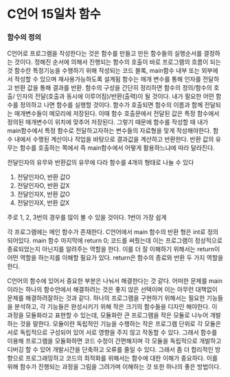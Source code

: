 <h1>C언어 15일차 함수</h1>

<h3>함수의 정의</h3>
C언어로 프로그램을 작성한다는 것은 함수를 만들고 만든 함수들의 실행순서를 결정하는 것이다.
정해진 순서에 의해서 진행되는 함수의 호출이 바로 프로그램의 흐름이 되는 것
함수란 특정기능을 수행하기 위해 작성되는 코드 블록, main함수 내부 또는 외부에서 작성할 수 있으며 재사용가능하도록 설계됨
함수는 매개 변수를 통해 인자를 전달하고 반환 값을 통해 결과를 반환.
함수의 구성을 간단히 정리하면 함수의 정의/함수의 호출/ 인자의 전달(호출과 동시에 이루어짐)/반환(출력)이 될 것이다.
내가 필요한 어떤 함수를 정의하고 나면 함수를 실행할 것이다. 함수가 호출되면 함수의 이름과 함께 전달되는 매개변수들이 메모리에 저장된다. 이때 함수 호출문에서 전달된 값은 특정 함수에서 정의된 매개변수이 위치에 맞추어 저장된다. 그렇기 때문에 함수를 작성할 때 내가 main함수에서 특정 함수로 전달하고자하는 변수들의 자료형을 맞게 작성해야한다. 함수 내에서 수행된 계산이나 작업을 바탕으로 결과값을 계산하고 반환한다. 반환 값의 유무는 함수를 호출하는 쪽에서 즉 main함수에서 어떻게 활용하느냐에 따라 달라진다.

전달인자의 유무와 반환값의 유무에 다라 함수를 4개의 형태로 나눌 수 있다
1. 전달인자O, 반환 값O
2. 전달인자O, 반환 값X
3. 전달인자X, 반환 값O
4. 전달인자X, 반환 값X

주로 1, 2, 3번의 경우를 많이 볼 수 있을 것이다. 
1번이 가장 쉽게

각 프로그램에는 메인 함수가 존재한다.
C언어에서 main 함수의 반환 형은 int로 정의되어있다. main 함수 마지막에 return 0; 코드를 써줬는데 이는 프로그램이 정상적으로 종료되었는지 아닌지를 알려주는 역할을 한다. 이를 더 잘 이해하기 위해서는 return이 어떤 역할을 하는지를 이해할 필요가 있다. return은 함수의 종료와 반환 두 가지 역할을 한다. 

 C언어의 함수에 있어서 중요한 부분은 나눠서 해결한다는 것 같다.
어떠한 문제를 main이라는 하나의 함수안에서 해결하려는 것은 좋지 않은 선택이며 이는 아무런 대책없이 문제를 해결하려잘하는 것과 같다.
하나의 프로그램을 구현하기 위해서는 필요한 기능들을 분석하고, 각 기능들은 완성시키기 위해 작은 크기의 함수들을 디자인 해야한다.
이 과정을 모듈화라고 표현할 수 있는데, 모듈화란 큰 프로그램을 작은 모듈로 나누어 개발하는 것을 말한다. 
모듈이란 독립적인 기능을 수행하는 작은 프로그램 단위로 각 모듈은 서로 독립적으로 구성되어 있어 서로 영향을 주지 않고 작동할 수 있다. 
그래서 함수를 이용해 프로그램을 모듈화하면 코드 수정이 간편해지며 각 모듈을 독립적으로 개발하고 디버깅 할 수 있어 개발시간을 단축하고 오류를 줄일 수 있다. 
그래서 좀 더 합리적인 방향으로 프로그래밍하고 코드의 최적화를 위해서는 함수에 대한 이해가 중요하다.
이를 위해 함수가 진행되는 과정을 그림을 그려가며 이해하는 것 또한 하나의 좋은 방법이다.

